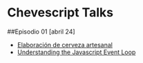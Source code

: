 Chevescript Talks
=================

##Episodio 01 [abril 24]
- [Elaboración de cerveza
  artesanal](https://docs.google.com/presentation/d/1hkDHyJiQ0T4P1-tqDik7E4mb_6f9rGFym0FM99l2-S4/pub?start=false&loop=false&delayms=3000)
- [Understanding the Javascript Event Loop](http://chevescript.github.io/talks/ep01/js-event-loop/index.html)
